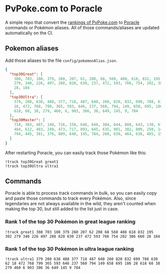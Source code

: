 # PvPoke.com to Poracle
A simple repo that convert the [rankings of PvPoke.com](https://pvpoke.com/rankings/) to [Poracle](https://github.com/KartulUdus/PoracleJS) commands or Pokémon aliases. 
All of those commands/aliases are updated automatically on the CI.

## Pokemon aliases
Add those aliases to the file `config/pokemonAlias.json`. 

<!-- aliases-start -->
```json
{
  "top30Great": [
    308, 703, 108, 379, 260, 207, 62, 208, 68, 560, 488, 618, 832, 195, 302,
    279, 340, 226, 497, 288, 820, 630, 237, 472, 593, 766, 754, 202, 386, 660,
    28, 184
  ],
  "top30Ultra": [
    379, 208, 638, 488, 377, 718, 487, 640, 260, 820, 832, 699, 788, 630, 62,
    18, 472, 768, 799, 365, 593, 646, 237, 560, 794, 149, 658, 695, 186, 28,
    618, 68, 38, 279, 460, 6, 903, 386, 36, 649, 145, 9, 784
  ],
  "top30Master": [
    718, 383, 487, 149, 716, 150, 646, 648, 384, 644, 888, 643, 130, 671, 791,
    484, 612, 483, 249, 473, 717, 893, 645, 635, 901, 382, 809, 250, 143, 649,
    794, 445, 381, 376, 889, 640, 145, 784, 260, 639, 464, 638, 485, 151, 768
  ]
}
```
<!-- aliases-end -->

After restarting Poracle, you can easily track those Pokémon like this:
```shell
!track top30Great great1
!track top30Ultra ultra1
```

## Commands
Poracle is able to process track commands in bulk, so you can easily copy and paste those commands to track every Pokémon. 
Also, since legendaries are not always available in the wild, they aren't counted when making the top 30, but still added to the list just in case.

### Rank 1 of the top 30 Pokémon in great league ranking
<!-- top30great-start -->
```
!track great1 308 703 108 379 260 207 62 208 68 560 488 618 832 195 302 279 340 226 497 288 820 630 237 472 593 766 754 202 386 660 28 184
```
<!-- top30great-end -->

### Rank 1 of the top 30 Pokémon in ultra league ranking
<!-- top30ultra-start -->
```
!track ultra1 379 208 638 488 377 718 487 640 260 820 832 699 788 630 62 18 472 768 799 365 593 646 237 560 794 149 658 695 186 28 618 68 38 279 460 6 903 386 36 649 145 9 784
```
<!-- top30ultra-end -->
